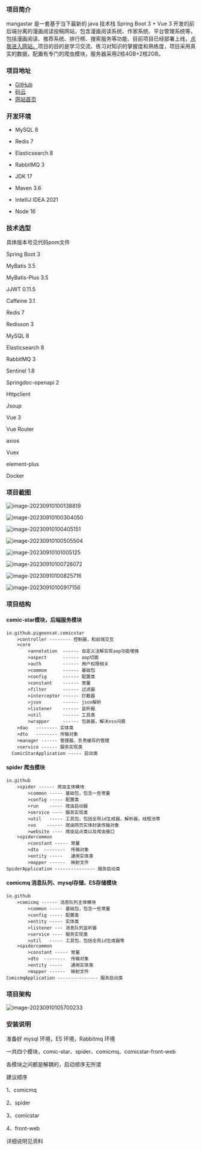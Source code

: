 ### 项目简介

mangastar 是一套基于当下最新的 java 技术栈 Spring Boot 3 + Vue 3 开发的前后端分离的漫画阅读投稿网站，包含漫画阅读系统、作家系统、平台管理系统等，包括漫画阅读、推荐系统、排行榜、搜索服务等功能、目前项目已经部署上线，<a href="http://www.comicstaropen.com">点我进入网站。</a>项目的目的是学习交流、练习对知识的掌握度和熟练度，项目采用真实的数据，配置有专门的爬虫模块，服务器采用2核4GB+2核2GB。

### 项目地址

- <a href="https://github.com/pigeoncat/mangastar.git">GitHub</a>
- <a href="https://gitee.com/guo-jianwuuuuuuuuuuu/mangastar.git">码云</a>
- <a href="http://www.comicstaropen.com">网站首页</a>

### 开发环境

- MySQL 8

- Redis 7

- Elasticsearch 8

- RabbitMQ 3

- JDK 17

- Maven 3.6

- IntelliJ IDEA 2021

- Node 16

  

### 技术选型

具体版本号见代码pom文件

Spring Boot 3

MyBatis 3.5

MyBatis-Plus 3.5

JJWT   0.11.5

Caffeine  3.1

Redis  7

Redisson 3

MySQL 8

Elasticsearch 8

RabbitMQ 3

Sentinel  1.8

Springdoc-openapi   2

Httpclient

Jsoup

Vue 3

Vue Router

axios

Vuex

element-plus

Docker





### 项目截图

![image-20230910100138819](assets/image-20230910100138819.png)



![image-20230910100304050](assets/image-20230910100304050.png)



![image-20230910100405151](assets/image-20230910100405151.png)



![image-20230910100505504](assets/image-20230910100505504.png)



![image-20230910101005125](assets/image-20230910101005125.png)

![image-20230910100726072](assets/image-20230910100726072.png)



![image-20230910100825716](assets/image-20230910100825716.png)



![image-20230910100917156](assets/image-20230910100917156.png)



### 项目结构

#### comic-star模块，后端服务模块

```
io.github.pigeoncat.comicstar
	>controller -------- 控制器，和前端交互
	>core
		>annotation  ------ 自定义注解实现aop功能增强
		>aspect      ------ aop切面
		>auth        ------ 用户权限相关
		>commom      ------ 基础包
		>config      ------ 配置类
		>constant    ------ 常量
		>filter      ------ 过滤器
		>interceptor ------ 拦截器
		>json        ------ json解析
		>listener    ------ 监听器
		>util        ------ 工具类
		>wrapper     ------ 包装器，解决xss问题
	>dao   -------- 实体类
	>dto   -------- 传输对象
	>manager ------ 管理器，负责缓存的管理
	>service ------ 服务实现类
  ComicStarApplication ----- 启动类
```

#### spider 爬虫模块

```
io.github
	>spider ------ 爬虫主体模块
		>common ----- 基础包，包含一些常量
		>config ----- 配置类
		>run    ----- 爬虫启动器
		>service ---- 服务实现类
		>util   ----- 工具包，包括全局id生成器，解析器，线程池等
		>vo    ------ 爬虫网页实体封装传输对象
		>website ---- 爬虫站点类以及爬虫接口
	>spidercommon
		>constant ----- 常量
		>dto  --------  传输对象
		>entity -----   通用实体类
		>mapper ------  映射文件
SpiderApplication --------------- 服务启动类
```

#### comicmq 消息队列、mysql存储、ES存储模块

```
io.github
	>comicmq ------ 消息队列主体模块
		>common ----- 基础包，包含一些常量
		>config ----- 配置类
		>entity ----- 实体类
		>listener --- 消息队列监听器
		>service ---- 服务实现类
		>util   ----- 工具包，包括全局id生成器等
	>spidercommon
		>constant ----- 常量
		>dto  --------  传输对象
		>entity -----   通用实体类
		>mapper ------  映射文件
ComicmqApplication --------------- 服务启动类
```

### 项目架构

![image-20230910105700233](assets/image-20230910105700233.png)





### 安装说明

准备好 mysql 环境，ES 环境，Rabbitmq 环境

一共四个模块，comic-star、spider、comicmq、comicstar-front-web

各模块之间都是解耦的，启动顺序无所谓

建议顺序

1、comicmq

2、spider

3、comicstar

4、front-web

详细说明见资料

